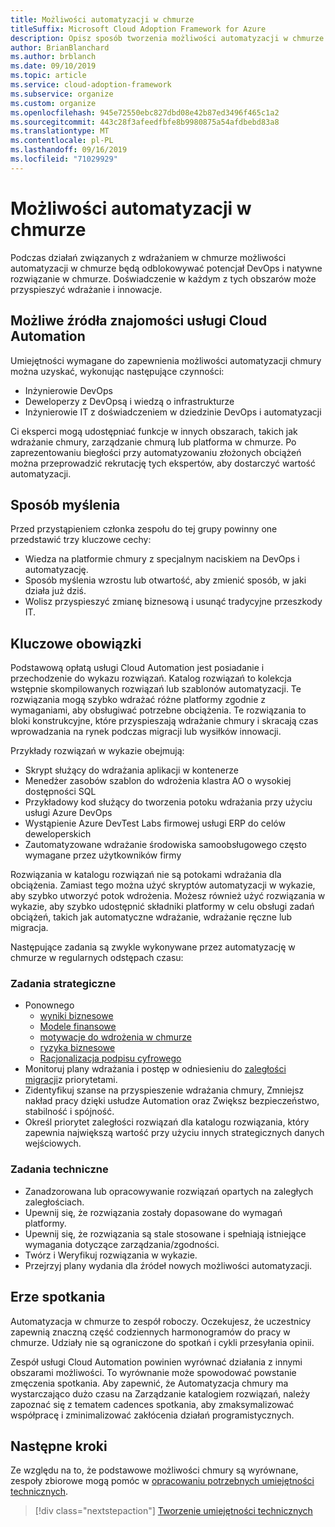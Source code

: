 ```yaml
---
title: Możliwości automatyzacji w chmurze
titleSuffix: Microsoft Cloud Adoption Framework for Azure
description: Opisz sposób tworzenia możliwości automatyzacji w chmurze
author: BrianBlanchard
ms.author: brblanch
ms.date: 09/10/2019
ms.topic: article
ms.service: cloud-adoption-framework
ms.subservice: organize
ms.custom: organize
ms.openlocfilehash: 945e72550ebc827dbd08e42b87ed3496f465c1a2
ms.sourcegitcommit: 443c28f3afeedfbfe8b9980875a54afdbebd83a8
ms.translationtype: MT
ms.contentlocale: pl-PL
ms.lasthandoff: 09/16/2019
ms.locfileid: "71029929"
---
```

# <a name="cloud-automation-capabilities"></a>Możliwości automatyzacji w chmurze

Podczas działań związanych z wdrażaniem w chmurze możliwości automatyzacji w chmurze będą odblokowywać potencjał DevOps i natywne rozwiązanie w chmurze. Doświadczenie w każdym z tych obszarów może przyspieszyć wdrażanie i innowacje.

## <a name="possible-sources-for-cloud-automation-expertise"></a>Możliwe źródła znajomości usługi Cloud Automation

Umiejętności wymagane do zapewnienia możliwości automatyzacji chmury można uzyskać, wykonując następujące czynności:

- Inżynierowie DevOps
- Deweloperzy z DevOpsą i wiedzą o infrastrukturze
- Inżynierowie IT z doświadczeniem w dziedzinie DevOps i automatyzacji

Ci eksperci mogą udostępniać funkcje w innych obszarach, takich jak wdrażanie chmury, zarządzanie chmurą lub platforma w chmurze. Po zaprezentowaniu biegłości przy automatyzowaniu złożonych obciążeń można przeprowadzić rekrutację tych ekspertów, aby dostarczyć wartość automatyzacji.

## <a name="mindset"></a>Sposób myślenia

Przed przystąpieniem członka zespołu do tej grupy powinny one przedstawić trzy kluczowe cechy:

- Wiedza na platformie chmury z specjalnym naciskiem na DevOps i automatyzację.
- Sposób myślenia wzrostu lub otwartość, aby zmienić sposób, w jaki działa już dziś.
- Wolisz przyspieszyć zmianę biznesową i usunąć tradycyjne przeszkody IT.

## <a name="key-responsibilities"></a>Kluczowe obowiązki

Podstawową opłatą usługi Cloud Automation jest posiadanie i przechodzenie do wykazu rozwiązań. Katalog rozwiązań to kolekcja wstępnie skompilowanych rozwiązań lub szablonów automatyzacji. Te rozwiązania mogą szybko wdrażać różne platformy zgodnie z wymaganiami, aby obsługiwać potrzebne obciążenia. Te rozwiązania to bloki konstrukcyjne, które przyspieszają wdrażanie chmury i skracają czas wprowadzania na rynek podczas migracji lub wysiłków innowacji.

Przykłady rozwiązań w wykazie obejmują:

- Skrypt służący do wdrażania aplikacji w kontenerze
- Menedżer zasobów szablon do wdrożenia klastra AO o wysokiej dostępności SQL
- Przykładowy kod służący do tworzenia potoku wdrażania przy użyciu usługi Azure DevOps
- Wystąpienie Azure DevTest Labs firmowej usługi ERP do celów deweloperskich
- Zautomatyzowane wdrażanie środowiska samoobsługowego często wymagane przez użytkowników firmy

Rozwiązania w katalogu rozwiązań nie są potokami wdrażania dla obciążenia. Zamiast tego można użyć skryptów automatyzacji w wykazie, aby szybko utworzyć potok wdrożenia. Możesz również użyć rozwiązania w wykazie, aby szybko udostępnić składniki platformy w celu obsługi zadań obciążeń, takich jak automatyczne wdrażanie, wdrażanie ręczne lub migracja.

Następujące zadania są zwykle wykonywane przez automatyzację w chmurze w regularnych odstępach czasu:

### <a name="strategic-tasks"></a>Zadania strategiczne

- Ponownego
  - [wyniki biznesowe](../strategy/business-outcomes/index.md)
  - [Modele finansowe](../strategy/financial-models.md)
  - [motywacje do wdrożenia w chmurze](../strategy/motivations.md)
  - [ryzyka biznesowe](../govern/policy-compliance/risk-tolerance.md)
  - [Racjonalizacja podpisu cyfrowego](../digital-estate/index.md)
- Monitoruj plany wdrażania i postęp w odniesieniu do [zaległości migracji](../migrate/migration-considerations/assess/release-iteration-backlog.md)z priorytetami.
- Zidentyfikuj szanse na przyspieszenie wdrażania chmury, Zmniejsz nakład pracy dzięki usłudze Automation oraz Zwiększ bezpieczeństwo, stabilność i spójność.
- Określ priorytet zaległości rozwiązań dla katalogu rozwiązania, który zapewnia największą wartość przy użyciu innych strategicznych danych wejściowych.

### <a name="technical-tasks"></a>Zadania techniczne

- Zanadzorowana lub opracowywanie rozwiązań opartych na zaległych zaległościach.
- Upewnij się, że rozwiązania zostały dopasowane do wymagań platformy.
- Upewnij się, że rozwiązania są stale stosowane i spełniają istniejące wymagania dotyczące zarządzania/zgodności.
- Twórz i Weryfikuj rozwiązania w wykazie.
- Przejrzyj plany wydania dla źródeł nowych możliwości automatyzacji.

## <a name="meeting-cadence"></a>Erze spotkania

Automatyzacja w chmurze to zespół roboczy. Oczekujesz, że uczestnicy zapewnią znaczną część codziennych harmonogramów do pracy w chmurze. Udziały nie są ograniczone do spotkań i cykli przesyłania opinii.

Zespół usługi Cloud Automation powinien wyrównać działania z innymi obszarami możliwości. To wyrównanie może spowodować powstanie zmęczenia spotkania. Aby zapewnić, że Automatyzacja chmury ma wystarczająco dużo czasu na Zarządzanie katalogiem rozwiązań, należy zapoznać się z tematem cadences spotkania, aby zmaksymalizować współpracę i zminimalizować zakłócenia działań programistycznych.

## <a name="next-steps"></a>Następne kroki

Ze względu na to, że podstawowe możliwości chmury są wyrównane, zespoły zbiorowe mogą pomóc w [opracowaniu potrzebnych umiejętności technicznych](./suggested-skills.md).

> [!div class="nextstepaction"]
> [Tworzenie umiejętności technicznych](./suggested-skills.md)
